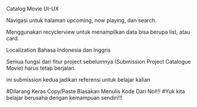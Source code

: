 Catalog Movie UI-UX

Navigasi untuk halaman upcoming, now playing, dan search.</b>

Menggunakan recyclerview untuk menampilkan data bisa berupa list, atau card.

Localization Bahasa Indonesia dan Inggris

Semua fungsi dari fitur project sebelumnya (Submission Project Catalogue Movie) harus tetap berjalan.

ini submission kedua jadikan referensi untuk belajar kalian

#Dilarang Keras Copy/Paste Biasakan Menulis Kode Dari Nol!!!
#Yuk kita belajar berusaha dengan kemampuan sendiri!!!
